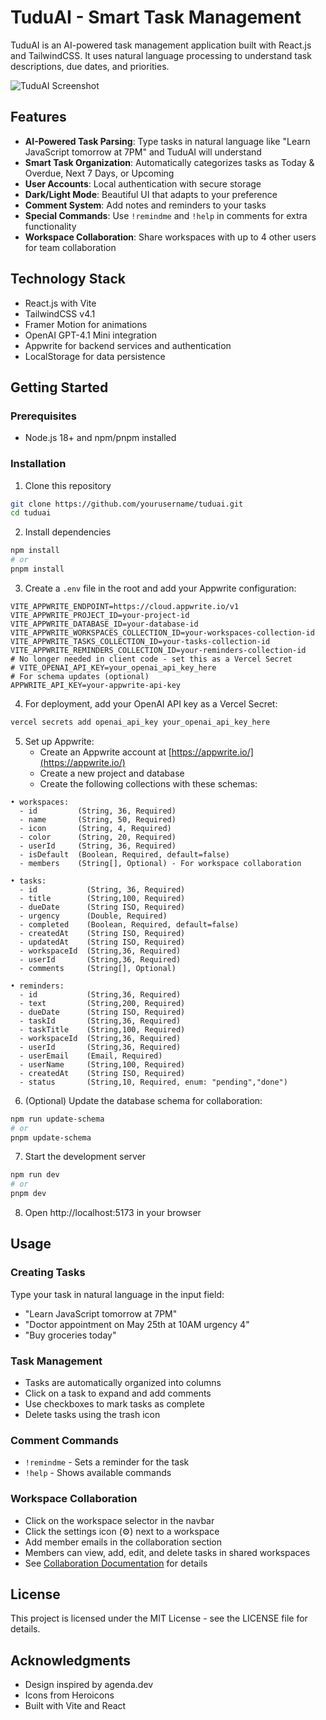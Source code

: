 # TuduAI - Smart Task Management

TuduAI is an AI-powered task management application built with React.js and TailwindCSS. It uses natural language processing to understand task descriptions, due dates, and priorities.

![TuduAI Screenshot](https://placeholder-for-screenshot.com)

## Features

- **AI-Powered Task Parsing**: Type tasks in natural language like "Learn JavaScript tomorrow at 7PM" and TuduAI will understand
- **Smart Task Organization**: Automatically categorizes tasks as Today & Overdue, Next 7 Days, or Upcoming
- **User Accounts**: Local authentication with secure storage
- **Dark/Light Mode**: Beautiful UI that adapts to your preference
- **Comment System**: Add notes and reminders to your tasks
- **Special Commands**: Use `!remindme` and `!help` in comments for extra functionality
- **Workspace Collaboration**: Share workspaces with up to 4 other users for team collaboration

## Technology Stack

- React.js with Vite
- TailwindCSS v4.1
- Framer Motion for animations
- OpenAI GPT-4.1 Mini integration
- Appwrite for backend services and authentication
- LocalStorage for data persistence

## Getting Started

### Prerequisites

- Node.js 18+ and npm/pnpm installed

### Installation

1. Clone this repository
```bash
git clone https://github.com/yourusername/tuduai.git
cd tuduai
```

2. Install dependencies
```bash
npm install
# or
pnpm install
```

3. Create a `.env` file in the root and add your Appwrite configuration:
```
VITE_APPWRITE_ENDPOINT=https://cloud.appwrite.io/v1
VITE_APPWRITE_PROJECT_ID=your-project-id
VITE_APPWRITE_DATABASE_ID=your-database-id
VITE_APPWRITE_WORKSPACES_COLLECTION_ID=your-workspaces-collection-id
VITE_APPWRITE_TASKS_COLLECTION_ID=your-tasks-collection-id
VITE_APPWRITE_REMINDERS_COLLECTION_ID=your-reminders-collection-id
# No longer needed in client code - set this as a Vercel Secret
# VITE_OPENAI_API_KEY=your_openai_api_key_here
# For schema updates (optional)
APPWRITE_API_KEY=your-appwrite-api-key
```

4. For deployment, add your OpenAI API key as a Vercel Secret:
```bash
vercel secrets add openai_api_key your_openai_api_key_here
```

5. Set up Appwrite:
   - Create an Appwrite account at [https://appwrite.io/](https://appwrite.io/)
   - Create a new project and database
   - Create the following collections with these schemas:

```
• workspaces:
  - id         (String, 36, Required)
  - name       (String, 50, Required)
  - icon       (String, 4, Required)
  - color      (String, 20, Required)
  - userId     (String, 36, Required)
  - isDefault  (Boolean, Required, default=false)
  - members    (String[], Optional) - For workspace collaboration

• tasks:
  - id           (String, 36, Required)
  - title        (String,100, Required)
  - dueDate      (String ISO, Required)
  - urgency      (Double, Required)
  - completed    (Boolean, Required, default=false)
  - createdAt    (String ISO, Required)
  - updatedAt    (String ISO, Required)
  - workspaceId  (String,36, Required)
  - userId       (String,36, Required)
  - comments     (String[], Optional)

• reminders:
  - id           (String,36, Required)
  - text         (String,200, Required)
  - dueDate      (String ISO, Required)
  - taskId       (String,36, Required)
  - taskTitle    (String,100, Required)
  - workspaceId  (String,36, Required)
  - userId       (String,36, Required)
  - userEmail    (Email, Required)
  - userName     (String,100, Required)
  - createdAt    (String ISO, Required)
  - status       (String,10, Required, enum: "pending","done")
```

6. (Optional) Update the database schema for collaboration:
```bash
npm run update-schema
# or
pnpm update-schema
```

7. Start the development server
```bash
npm run dev
# or
pnpm dev
```

8. Open http://localhost:5173 in your browser

## Usage

### Creating Tasks

Type your task in natural language in the input field:
- "Learn JavaScript tomorrow at 7PM"
- "Doctor appointment on May 25th at 10AM urgency 4"
- "Buy groceries today"

### Task Management

- Tasks are automatically organized into columns
- Click on a task to expand and add comments
- Use checkboxes to mark tasks as complete
- Delete tasks using the trash icon

### Comment Commands

- `!remindme` - Sets a reminder for the task
- `!help` - Shows available commands

### Workspace Collaboration

- Click on the workspace selector in the navbar
- Click the settings icon (⚙️) next to a workspace
- Add member emails in the collaboration section
- Members can view, add, edit, and delete tasks in shared workspaces
- See [Collaboration Documentation](docs/COLLABORATION.md) for details

## License

This project is licensed under the MIT License - see the LICENSE file for details.

## Acknowledgments

- Design inspired by agenda.dev
- Icons from Heroicons
- Built with Vite and React
